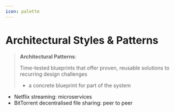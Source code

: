 ```yaml
---
icon: palette
---
```


# Architectural Styles & Patterns

> **Architectural Patterns**:
>
> Time-tested blueprints that offer proven, reusable solutions to recurring design challenges
>
> * a concrete blueprint for part of the system



* Netflix streaming: microservices
* BitTorrent decentralised file sharing: peer to peer
